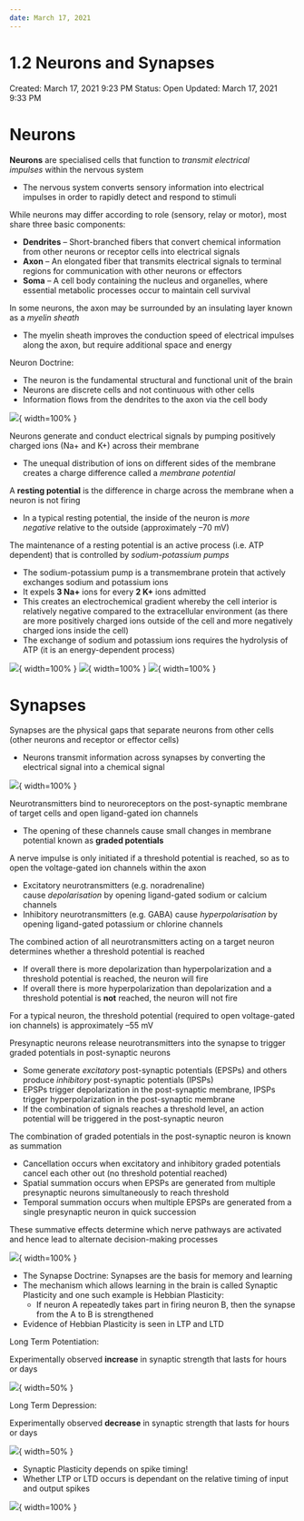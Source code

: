 ```yaml
---
date: March 17, 2021
---
```

# 1.2 Neurons and Synapses

Created: March 17, 2021 9:23 PM
Status: Open
Updated: March 17, 2021 9:33 PM

# Neurons

**Neurons** are specialised cells that function to *transmit electrical impulses* within the nervous system

- The nervous system converts sensory information into electrical impulses in order to rapidly detect and respond to stimuli

While neurons may differ according to role (sensory, relay or motor), most share three basic components:

- **Dendrites** – Short-branched fibers that convert chemical information from other neurons or receptor cells into electrical signals
- **Axon** – An elongated fiber that transmits electrical signals to terminal regions for communication with other neurons or effectors
- **Soma** – A cell body containing the nucleus and organelles, where essential metabolic processes occur to maintain cell survival

In some neurons, the axon may be surrounded by an insulating layer known as a *myelin sheath*

- The myelin sheath improves the conduction speed of electrical impulses along the axon, but require additional space and energy

Neuron Doctrine:

- The neuron is the fundamental structural and functional unit of the brain
- Neurons are discrete cells and not continuous with other cells
- Information flows from the dendrites to the axon via the cell body

![](1.2.1.png){ width=100% }

Neurons generate and conduct electrical signals by pumping positively charged ions (Na+ and K+) across their membrane

- The unequal distribution of ions on different sides of the membrane creates a charge difference called a *membrane potential*

A **resting potential** is the difference in charge across the membrane when a neuron is not firing

- In a typical resting potential, the inside of the neuron is *more negative* relative to the outside (approximately –70 mV)

The maintenance of a resting potential is an active process (i.e. ATP dependent) that is controlled by *sodium-potassium pumps*

- The sodium-potassium pump is a transmembrane protein that actively exchanges sodium and potassium ions
- It expels **3 Na+** ions for every **2 K+** ions admitted
- This creates an electrochemical gradient whereby the cell interior is relatively negative compared to the extracellular environment (as there are more positively charged ions outside of the cell and more negatively charged ions inside the cell)
- The exchange of sodium and potassium ions requires the hydrolysis of ATP (it is an energy-dependent process)

![](1.2.2.png){ width=100% }
![](1.2.3.png){ width=100% }
![](1.2.4.png){ width=100% }

# Synapses

Synapses are the physical gaps that separate neurons from other cells (other neurons and receptor or effector cells)

- Neurons transmit information across synapses by converting the electrical signal into a chemical signal

![](1.2.5.png){ width=100% }

Neurotransmitters bind to neuroreceptors on the post-synaptic membrane of target cells and open
ligand-gated ion channels

- The opening of these channels cause small changes in membrane potential known as **graded potentials**

A nerve impulse is only initiated if
a threshold potential is reached, so as to open the voltage-gated ion channels
within the axon

- Excitatory neurotransmitters (e.g. noradrenaline) cause *depolarisation* by opening ligand-gated sodium or calcium channels
- Inhibitory neurotransmitters (e.g. GABA) cause *hyperpolarisation* by opening ligand-gated potassium or chlorine channels

The combined action of all neurotransmitters acting on a target neuron determines whether a threshold potential is reached

- If overall there is more depolarization than hyperpolarization and a threshold potential is reached, the neuron will fire
- If overall there is more hyperpolarization than depolarization and a threshold potential is **not** reached, the neuron will not fire

For a typical neuron, the threshold potential (required to open voltage-gated ion channels) is
approximately –55 mV

Presynaptic neurons release neurotransmitters into the synapse to trigger graded potentials in
post-synaptic neurons

- Some generate *excitatory* post-synaptic potentials (EPSPs) and others produce *inhibitory* post-synaptic potentials (IPSPs)
- EPSPs trigger depolarization in the post-synaptic membrane, IPSPs trigger hyperpolarization in the post-synaptic membrane
- If the combination of signals reaches a threshold level, an action potential will be triggered in the post-synaptic neuron

The combination of graded potentials in the post-synaptic neuron is known as summation

- Cancellation occurs when excitatory and inhibitory graded potentials cancel each other out (no threshold potential reached)
- Spatial summation occurs when EPSPs are generated from multiple presynaptic neurons simultaneously to reach threshold
- Temporal summation occurs when multiple EPSPs are generated from a single presynaptic neuron in quick succession

These summative effects determine which nerve pathways are activated and hence lead to alternate decision-making processes

![](1.2.6.png){ width=100% }

- The Synapse Doctrine: Synapses are the basis for memory and learning
- The mechanism which allows learning in the brain is called Synaptic Plasticity and one such example is Hebbian Plasticity:
    - If neuron A repeatedly takes part in firing neuron B, then the synapse from the A to B is strengthened
- Evidence of Hebbian Plasticity is seen in LTP and LTD

Long Term Potentiation:

Experimentally observed **increase** in synaptic strength that lasts for hours or days

![](1.2.7.png#center){ width=50% }

Long Term Depression:

Experimentally observed **decrease** in synaptic strength that lasts for hours or days

![](1.2.8.png#center){ width=50% }

- Synaptic Plasticity depends on spike timing!
- Whether LTP or LTD occurs is dependant on the relative timing of input and output spikes

![](1.2.9.png){ width=100% }